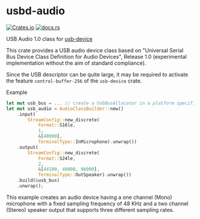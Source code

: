 # usbd-audio

[![Crates.io](https://img.shields.io/crates/v/usbd-audio.svg)](https://crates.io/crates/usbd-audio)
[![docs.rs](https://img.shields.io/docsrs/usbd-audio.svg)](https://docs.rs/usbd-audio)

USB Audio 1.0 class for [usb-device](https://crates.io/crates/usb-device)

This crate provides a USB audio device class based on "Universal Serial Bus
Device Class Definition for Audio Devices", Release 1.0 (experimental
implementation without the aim of standard compliance).

Since the USB descriptor can be quite large, it may be required to activate the
feature `control-buffer-256` of the `usb-device` crate.

Example

```rust
let mut usb_bus = ... // create a UsbBusAllocator in a platform specific way
let mut usb_audio = AudioClassBuilder::new()
    .input(
        StreamConfig::new_discrete(
            Format::S16le,
            1,
            &[48000],
            TerminalType::InMicrophone).unwrap())
    .output(
        StreamConfig::new_discrete(
            Format::S24le,
            2,
            &[44100, 48000, 96000],
            TerminalType::OutSpeaker).unwrap())
    .build(&usb_bus)
    .unwrap();
```

This example creates an audio device having a one channel (Mono) microphone with
a fixed sampling frequency of 48 KHz and a two channel (Stereo) speaker output
that supports three different sampling rates.
